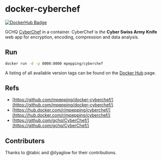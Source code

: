 # docker-cyberchef

[![DockerHub Badge](http://dockeri.co/image/mpepping/cyberchef)](https://hub.docker.com/r/mpepping/cyberchef/)

GCHQ [CyberChef](https://github.com/gchq/CyberChef/) in a container. CyberChef is *the* **Cyber Swiss Army Knife** web app for encryption, encoding, compression and data analysis.


## Run

```bash
docker run -d -p 8000:8000 mpepping/cyberchef
```

A listing of all available version tags can be found on the [Docker Hub](https://hub.docker.com/r/mpepping/cyberchef/tags) page.

## Refs

* [https://github.com/mpepping/docker-cyberchef/](https://github.com/mpepping/docker-cyberchef/)
* [https://hub.docker.com/r/mpepping/cyberchef/](https://hub.docker.com/r/mpepping/cyberchef/)
* [https://github.com/gchq/CyberChef/](https://github.com/gchq/CyberChef/)

## Contributers

Thanks to @tabic and @ilyaglow for their contributions. 

